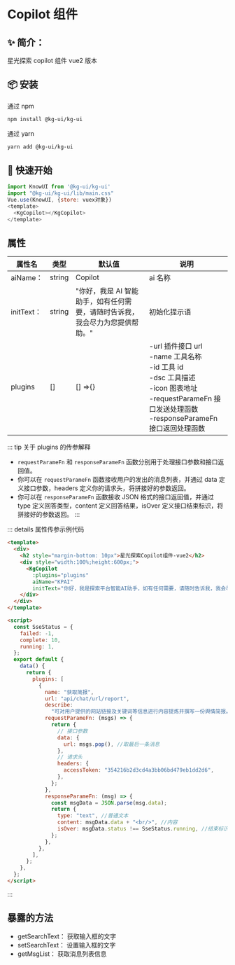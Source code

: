 # Copilot 组件

## ✨ 简介：

星光探索 copilot 组件 vue2 版本<br/>

## 📦 安装

通过 npm

```bash
npm install @kg-ui/kg-ui
```

通过 yarn

```bash
yarn add @kg-ui/kg-ui
```

## 🔨 快速开始

```js
import KnowUI from '@kg-ui/kg-ui'
import "@kg-ui/kg-ui/lib/main.css"
Vue.use(KnowUI, {store: vuex对象})
<template>
  <KgCopilot></KgCopilot>
</template>
```

## 属性

| 属性名     | 类型   | 默认值                                                                       | 说明                                                                                                                                                                              |
| ---------- | ------ | ---------------------------------------------------------------------------- | --------------------------------------------------------------------------------------------------------------------------------------------------------------------------------- |
| aiName：   | string | Copilot                                                                      | ai 名称                                                                                                                                                                           |
| initText： | string | "你好，我是 AI 智能助手，如有任何需要，请随时告诉我，我会尽力为您提供帮助。" | 初始化提示语                                                                                                                                                                      |
| plugins    | []     | [] =>{}                                                                      | -url 插件接口 url<br/> -name 工具名称<br/> -id 工具 id<br/> -dsc 工具描述<br/> -icon 图表地址<br/> -requestParameFn 接口发送处理函数<br/> -responseParameFn 接口返回处理函数<br/> |

::: tip 关于 plugins 的传参解释

- `requestParameFn` 和 `responseParameFn` 函数分别用于处理接口参数和接口返回值。
- 你可以在 `requestParameFn` 函数接收用户的发出的消息列表，并通过 data 定义接口参数，headers 定义你的请求头，将拼接好的参数返回。
- 你可以在 `responseParameFn` 函数接收 JSON 格式的接口返回值，并通过 type 定义回答类型，content 定义回答结果，isOver 定义接口结束标识，将拼接好的参数返回。
  :::

::: details 属性传参示例代码

```html
<template>
  <div>
    <h2 style="margin-bottom: 10px">星光探索Copilot组件-vue2</h2>
    <div style="width:100%;height:600px;">
      <KgCopilot
        :plugins="plugins"
        aiName="KPAI"
        initText="你好，我是探索平台智能AI助手，如有任何需要，请随时告诉我，我会尽力为您提供帮助。" />
    </div>
  </div>
</template>

<script>
  const SseStatus = {
    failed: -1,
    complete: 10,
    running: 1,
  };
  export default {
    data() {
      return {
        plugins: [
          {
            name: "获取简报",
            url: "api/chat/url/report",
            describe:
              "可对用户提供的网站链接及关键词等信息进行内容提炼并撰写一份舆情简报。",
            requestParameFn: (msgs) => {
              return {
                // 接口参数
                data: {
                  url: msgs.pop(), //取最后一条消息
                },
                // 请求头
                headers: {
                  accessToken: "354216b2d3cd4a3bb06bd479eb1dd2d6",
                },
              };
            },
            responseParameFn: (msg) => {
              const msgData = JSON.parse(msg.data);
              return {
                type: "text", //普通文本
                content: msgData.data + "<br/>", //内容
                isOver: msgData.status !== SseStatus.running, //结束标识
              };
            },
          },
        ],
      };
    },
  };
</script>
```

:::

## 暴露的方法

- getSearchText： 获取输入框的文字
- setSearchText： 设置输入框的文字
- getMsgList： 获取消息列表信息
